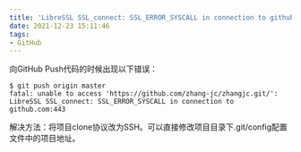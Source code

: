 ```yaml
---
title: 'LibreSSL SSL_connect: SSL_ERROR_SYSCALL in connection to github.com:443'
date: 2021-12-23 15:11:46
tags:
- GitHub
---
```


向GitHub Push代码的时候出现以下错误：

```Log
$ git push origin master
fatal: unable to access 'https://github.com/zhang-jc/zhangjc.git/': LibreSSL SSL_connect: SSL_ERROR_SYSCALL in connection to github.com:443
```

解决方法：将项目clone协议改为SSH。可以直接修改项目目录下.git/config配置文件中的项目地址。
